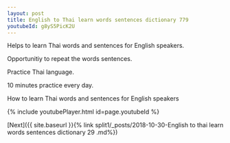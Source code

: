```yaml
---
layout: post
title: English to Thai learn words sentences dictionary 779 
youtubeId: g8yS5PicK2U
---
```

 
 
Helps to learn Thai words and sentences for English speakers.

Opportunitiy to repeat the words sentences. 

Practice Thai language. 
 
10 minutes practice every day. 
 
How to learn Thai words and sentences for English speakers 
 
{% include youtubePlayer.html id=page.youtubeId %}
 
 
[Next]({{ site.baseurl }}{% link  split1/_posts/2018-10-30-English to thai learn words sentences dictionary 29 .md%})
 

